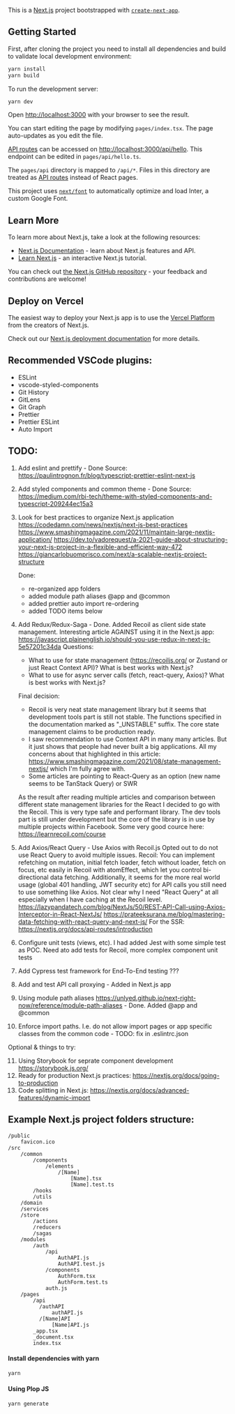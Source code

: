 This is a [Next.js](https://nextjs.org/) project bootstrapped with [`create-next-app`](https://github.com/vercel/next.js/tree/canary/packages/create-next-app).

## Getting Started

First, after cloning the project you need to install all dependencies and build to validate local development environment:

```bash
yarn install
yarn build
```

To run the development server:

```bash
yarn dev
```

Open [http://localhost:3000](http://localhost:3000) with your browser to see the result.

You can start editing the page by modifying `pages/index.tsx`. The page auto-updates as you edit the file.

[API routes](https://nextjs.org/docs/api-routes/introduction) can be accessed on [http://localhost:3000/api/hello](http://localhost:3000/api/hello). This endpoint can be edited in `pages/api/hello.ts`.

The `pages/api` directory is mapped to `/api/*`. Files in this directory are treated as [API routes](https://nextjs.org/docs/api-routes/introduction) instead of React pages.

This project uses [`next/font`](https://nextjs.org/docs/basic-features/font-optimization) to automatically optimize and load Inter, a custom Google Font.

## Learn More

To learn more about Next.js, take a look at the following resources:

- [Next.js Documentation](https://nextjs.org/docs) - learn about Next.js features and API.
- [Learn Next.js](https://nextjs.org/learn) - an interactive Next.js tutorial.

You can check out [the Next.js GitHub repository](https://github.com/vercel/next.js/) - your feedback and contributions are welcome!

## Deploy on Vercel

The easiest way to deploy your Next.js app is to use the [Vercel Platform](https://vercel.com/new?utm_medium=default-template&filter=next.js&utm_source=create-next-app&utm_campaign=create-next-app-readme) from the creators of Next.js.

Check out our [Next.js deployment documentation](https://nextjs.org/docs/deployment) for more details.

## Recommended VSCode plugins:

- ESLint
- vscode-styled-components
- Git History
- GitLens
- Git Graph
- Prettier
- Prettier ESLint
- Auto Import

## TODO:

1. Add eslint and prettify - Done
   Source: https://paulintrognon.fr/blog/typescript-prettier-eslint-next-js
2. Add styled components and common theme - Done
   Source: https://medium.com/rbi-tech/theme-with-styled-components-and-typescript-209244ec15a3
3. Look for best practices to organize Next.js application
   https://codedamn.com/news/nextjs/next-js-best-practices
   https://www.smashingmagazine.com/2021/11/maintain-large-nextjs-application/
   https://dev.to/vadorequest/a-2021-guide-about-structuring-your-next-js-project-in-a-flexible-and-efficient-way-472
   https://giancarlobuomprisco.com/next/a-scalable-nextjs-project-structure

   Done:

   - re-organized app folders
   - added module path aliases @app and @common
   - added prettier auto import re-ordering
   - added TODO items below

4. Add Redux/Redux-Saga - Done. Added Recoil as client side state management.
   Interesting article AGAINST using it in the Next.js app: https://javascript.plainenglish.io/should-you-use-redux-in-next-js-5e57201c34da
   Questions:

   - What to use for state management (https://recoiljs.org/ or Zustand or just React Context API)? What is best works with Next.js?
   - What to use for async server calls (fetch, react-query, Axios)? What is best works with Next.js?

   Final decision:

   - Recoil is very neat state management library but it seems that development tools part is still not stable. The functions specified in the documentation
     marked as "\_UNSTABLE" suffix. The core state management claims to be production ready.
   - I saw recommendation to use Context API in many many articles. But it just shows that people had never built a big applications. All my concerns about that highlighted in this
     article: https://www.smashingmagazine.com/2021/08/state-management-nextjs/ which I'm fully agree with.
   - Some articles are pointing to React-Query as an option (new name seems to be TanStack Query) or SWR

   As the result after reading multiple articles and comparison between different state management libraries for the React I decided to go with the Recoil.
   This is very type safe and performant library. The dev tools part is still under development but the core of the library is in use by multiple projects within Facebook.
   Some very good cource here: https://learnrecoil.com/course

5. Add Axios/React Query - Use Axios with Recoil.js
   Opted out to do not use React Query to avoid multiple issues.
   Recoil: You can implement refetching on mutation, initial fetch loader, fetch without loader, fetch on focus, etc easily in Recoil with atomEffect, which let you control bi-directional data fetching.
   Additionally, it seems for the more real world usage (global 401 handling, JWT security etc) for API calls you still need to use something like Axios.
   Not clear why I need "React Query" at all especially when I have caching at the Recoil level.
   https://lazypandatech.com/blog/NextJs/50/REST-API-Call-using-Axios-Interceptor-in-React-NextJs/
   https://prateeksurana.me/blog/mastering-data-fetching-with-react-query-and-next-js/
   For the SSR: https://nextjs.org/docs/api-routes/introduction

6. Configure unit tests (views, etc). I had added Jest with some simple test as POC. Need ato add tests for Recoil, more complex component unit tests
7. Add Cypress test framework for End-To-End testing ???
8. Add and test API call proxying - Added in Next.js app
9. Using module path aliases https://unlyed.github.io/next-right-now/reference/module-path-aliases - Done. Added @app and @common
10. Enforce import paths. I.e. do not allow import pages or app specific classes from the common code - TODO: fix in .eslintrc.json

Optional & things to try:

11. Using Storybook for seprate component development https://storybook.js.org/
12. Ready for production Next.js practices: https://nextjs.org/docs/going-to-production
13. Code splitting in Next.js: https://nextjs.org/docs/advanced-features/dynamic-import

## Example Next.js project folders structure:

```
/public
    favicon.ico
/src
    /common
        /components
            /elements
                /[Name]
                    [Name].tsx
                    [Name].test.ts
        /hooks
        /utils
    /domain
    /services
    /store
        /actions
        /reducers
        /sagas
    /modules
        /auth
            /api
                AuthAPI.js
                AuthAPI.test.js
            /components
                AuthForm.tsx
                AuthForm.test.ts
            auth.js
    /pages
        /api
          /authAPI
              authAPI.js
          /[Name]API
              [Name]API.js
        _app.tsx
        _document.tsx
        index.tsx
```

#### Install dependencies with yarn

```html
yarn
```

#### Using Plop JS

```html
yarn generate
```
